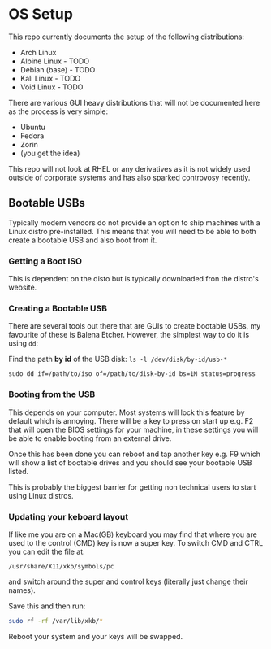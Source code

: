 # OS Setup

This repo currently documents the setup of the following distributions:

* Arch Linux
* Alpine Linux - TODO
* Debian (base) - TODO
* Kali Linux - TODO
* Void Linux - TODO

There are various GUI heavy distributions that will not be documented here as the process is very simple:

* Ubuntu
* Fedora
* Zorin
* (you get the idea)

This repo will not look at RHEL or any derivatives as it is not widely used outside of corporate systems and has also sparked controvosy recently.

## Bootable USBs

Typically modern vendors do not provide an option to ship machines with a Linux distro pre-installed. This means that you will need to be able to both create a bootable USB and also boot from it.

### Getting a Boot ISO

This is dependent on the disto but is typically downloaded fron the distro's website.

### Creating a Bootable USB

There are several tools out there that are GUIs to create bootable USBs, my favourite of these is Balena Etcher. However, the simplest way to do it is using `dd`:

Find the path **by id** of the USB disk: `ls -l /dev/disk/by-id/usb-*`

```
sudo dd if=/path/to/iso of=/path/to/disk-by-id bs=1M status=progress
```

### Booting from the USB

This depends on your computer. Most systems will lock this feature by default which is annoying. There will be a key to press on start up e.g. F2 that will open the BIOS settings for your machine, in these settings you will be able to enable booting from an external drive.

Once this has been done you can reboot and tap another key e.g. F9 which will show a list of bootable drives and you should see your bootable USB listed.

This is probably the biggest barrier for getting non technical users to start using Linux distros.

### Updating your keboard layout

If like me you are on a Mac(GB) keyboard you may find that where you are used to the control (CMD) key is now a super key. To switch CMD and CTRL you can edit the file at:

```
/usr/share/X11/xkb/symbols/pc
```

and switch around the super and control keys (literally just change their names).

Save this and then run:

```sh
sudo rf -rf /var/lib/xkb/*
```

Reboot your system and your keys will be swapped.

